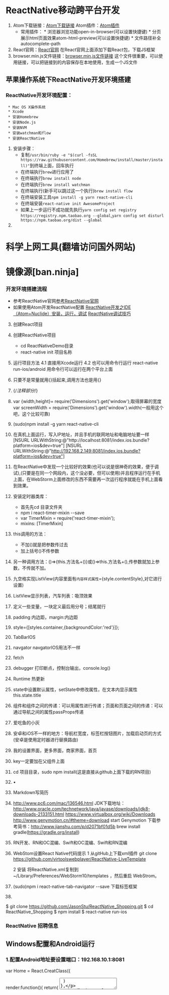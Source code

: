 # ReactNative移动跨平台开发

1. Atom下载链接：[Atom下载链接](https://atom.io/)
   Atom插件：[Atom插件](https://atom.io/packages)
     * 常用插件：
           * 浏览器浏览功能open-in-browser(可以设置快捷键)
           * 分页展示html页面效果atom-html-preview(可以设置快捷键)
           * 文件路径补全autocomplete-path
2. React官网：[React官网](https://facebook.github.io/react/)
   在React官网上面添加下载React包，下载JS框架
3. browser.min.js文件链接：[browser.min.js文件链接](https://cdnjs.cloudflare.com/ajax/libs/babel-core/5.8.24/browser.min.js)
   这个文件很重要，可以使用链接，可以把链接到的内容保存在本地使用，生成一个JS文件

## 苹果操作系统下ReactNative开发环境搭建
### ReactNative开发环境配置：
     * Mac OS X操作系统
     * Xcode 
     * 安装Homebrew
     * 安装Node.js
     * 安装NVM
     * 安装watchman和flow
     * 安装ReactNative

1. 安装步骤：
   * 复制`/usr/bin/ruby -e "$(curl -fsSL https://raw.githubusercontent.com/Homebrew/install/master/install)"`到终端上面，回车执行
   * 在终端执行`brew`进行应用了
   * 在终端执行`brew install node`
   * 在终端执行`brew install watchman`
   * 在终端执行(新手可以跳过这一个执行)`brew install flow`
   * 在终端安装工具`npm install -g yarn react-native-cli`
   * 在终端安装`react-native init AwesomeProject`
   * 如果上一步运行不成功就先执行`yarn config set registry https://registry.npm.taobao.org --global`,`yarn config set disturl https://npm.taobao.org/dist --global`
2. 
# 科学上网工具(翻墙访问国外网站)
# 镜像源[ban.ninja]
### 开发环境搭建流程
* 参考ReactNative官网[参考ReactNative官网](http://reactnative.cn/docs/0.31/getting-started.html#content)
* 如果使用Atom开发ReactNative配置
[ReactNative开发之IDE（Atom+Nuclide）安装，运行，调试](http://blog.csdn.net/hello_hwc/article/details/51612139)
[ReactNative调试技巧](http://www.52learn.wang/archives/1071?utm_source=tuicool&utm_medium=referral)

3. 创建React项目


3. 创建ReactNative项目
   * cd ReactNativeDemo目录
   * react-native init 项目名称

4. 运行项目方法 4.1 直接用Xcode运行
              4.2 也可以用命令行运行 react-native run-ios/android
   用命令行可以运行在两个平台上面

5. 只要不是常量就用{}括起来,调用方法也是用{}

6. {/*注释部分*/}

7. var {width,height}= require('Dimensions').get('window');取得屏幕的宽度
   var screenWidth = require('Dimensions').get('window').width(一般用这个吧，这个比较可靠)
8. (sudo)npm install -g yarn react-native-cli

9. 在真机上面运行，写入IP地址，并且手机的联网地址和电脑地址要一样
   [NSURL URLWithString:@"http://localhost:8081/index.ios.bundle?platform=ios&dev=true"]
   [NSURL URLWithString:@"http://192.168.2.149:8081/index.ios.bundle?platform=ios&dev=true"]

10. 在ReactNative中发现一个比较好的效果(也可以说是很神奇的效果，便于调试),(只要是在同一个网段内，这个没必要，但可以使用)并且程序运行在手机上面，在WebStorm上面修改的东西不需要再一次运行程序就能在手机上面看到效果。

11. 安装定时器类库：
    * 首先先cd 目录文件夹
    * npm i react-timer-mixin --save
    * var TimerMixin = require('react-timer-mixin');
    * mixins: [TimerMixin]

12. this调用的方法：
       * 不加()就是把参数传过去
       * 加上括号()不传参数

13. 另一种调用方法：()=>{this.方法名+()}或()=>this.方法名+(),传参数就加上参数，不传就不加。

14. 九空格实现ListView(内容里面有`内容样式属性`={style.contentStyle},对它进行设置)

15. ListView显示列表，汽车列表：吸顶效果

16. 定义一些变量，一块定义最后用分号；结尾就行

17. padding 内边距，margin:内边距

18. style={[styles.container,{backgroundColor:'red'}]};

19. TabBarIOS

20. navgator navgatorIOS用法不一样

21. fetch

22. debugger 打印断点，控制台输出，console.log()

23. Runtime 热更新

24. state中设置默认属性，setState中修改属性，在文本内显示属性this.state.title

25. 组件和组件之间的传递：可以用属性进行传递；页面和页面之间的传递：可以通过导航之间的属性passProps传递

26. 爱吃鱼的小灰

27. 安卓和iOS不一样的地方：导航栏宽度，标签栏按钮图片，加载启动页的方式(安卓是使用定时器进行替换路由) 

28. 我的设置界面，更多界面，商家界面，首页

29. key一定要加在父组件上面

30. cd 项目目录，sudo npm install(这是直接从github上面下载的RN项目)

31. &bull;

32. Markdown写简历

33. http://www.pc6.com/mac/136546.html
  JDK下载地址：http://www.oracle.com/technetwork/java/javase/downloads/jdk8-downloads-2133151.html 
  https://www.virtualbox.org/wiki/Downloads
  http://www.genymotion.cn/#theme=download
  start Genymotion
  下载参考简书：http://www.jianshu.com/p/d2071bf01d5b
  brew install gradle(https://gradle.org/install)
34. RN开发、RN和OC混编、Swift和OC混编、Swift和RN混编

35. WebStom设置React Native代码提示
    1  从gitHub上下载xml插件
git clone https://github.com/virtoolswebplayer/ReactNative-LiveTemplate  

    2  安装
将ReactNative.xml复制到 ~/Library/Preferences/WebStorm10/templates ，然后重启 WebStrom。

36. (sudo)npm i react-native-tab-navigator --save 下载标签框架

37. 
   $ git clone https://github.com/JasonStu/ReactNative_Shopping.git
   $ cd ReactNative_Shopping
   $ npm install
   $ react-native run-ios









### ReactNative 招聘信息

## Windows配置和Android运行
   ### 1.配置Android地址要设置端口：192.168.10.1:8081

var Home = React.CreatClass({
     
   render:function(){ 
      return(
        <textarea style={{}} refs='textarea' />
      )
   },
   
   handleChange:function(){
      给一个节点设置refs='textarea'
      通过refs获取到DOMNode,value:React.findDOMNode(this.refs.textarea).value
   }
});

React:React.render(<Home />,document.getElementById('exmple'));

### 2.align-self设置组件本身相对于父组件的位置
react中方法绑定事件，onclick.bind(this,参数,参数)

### ReactNative生命周期

1. 创建阶段
getDefaultProps:function(),在创建类的时候就会被调用
2. 实例化阶段

3. 更新阶段

4. 销毁阶段

### 自定义组件可以<Box>{this.props.name}</Box>



